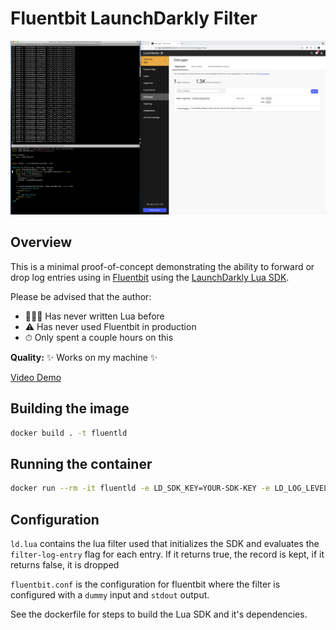 # Fluentbit LaunchDarkly Filter

![screenshot](./image.png)


## Overview

This is a minimal proof-of-concept demonstrating the ability to forward or drop log entries using in [Fluentbit](https://fluentbit.io/) using the [LaunchDarkly Lua SDK](https://docs.launchdarkly.com/sdk/server-side/lua).

Please be advised that the author:

- 🤷🏽‍♂️ Has never written Lua before
- ⚠️ Has never used Fluentbit in production 
- ⏱ Only spent a couple hours on this 

**Quality:** ✨ Works on my machine  ✨

[Video Demo](https://www.loom.com/share/79aa7d287f6048b5936bf70dfb79ec27)

## Building the image


```sh
docker build . -t fluentld
```

## Running the container

```sh
docker run --rm -it fluentld -e LD_SDK_KEY=YOUR-SDK-KEY -e LD_LOG_LEVEL=WARN 
```

## Configuration

`ld.lua` contains the lua filter used that initializes the SDK and evaluates the `filter-log-entry` flag for each entry. If it returns true, the record is kept, if it returns false, it is dropped

`fluentbit.conf` is the configuration for fluentbit where the filter is configured with a `dummy` input and `stdout` output.



See the dockerfile for steps to build the Lua SDK and it's dependencies. 
